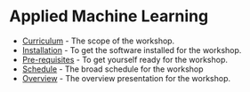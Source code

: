 # Applied Machine Learning

- [Curriculum](curriculum.md) - The scope of the workshop.
- [Installation](installation.md) - To get the software installed for the workshop.
- [Pre-requisites](pre-requisites.md) - To get yourself ready for the workshop.
- [Schedule](schedule.md) - The broad schedule for the workshop
- [Overview](overview.md) - The overview presentation for the workshop.
